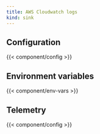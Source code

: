 ```yaml
---
title: AWS Cloudwatch logs
kind: sink
---
```


## Configuration

{{< component/config >}}

## Environment variables

{{< component/env-vars >}}

## Telemetry

{{< component/config >}}
